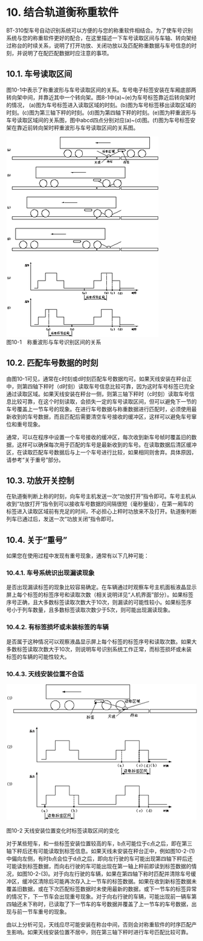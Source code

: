 # 10. 结合轨道衡称重软件

BT-310型车号自动识别系统可以方便的与您的称重软件相结合。为了使车号识别系统与您的称重软件更好的配合，在这里描述一下车号读取区间与车轴、转向架经过称台的时续关系，说明了打开功放、关闭功放以及匹配称重数据与车号信息的时刻，并说明了在配匹配数据时应注意的事项。

## 10.1. 车号读取区间

图10-1中表示了称重波形与车号读取区间的关系。车号电子标签安装在车厢底部两转向架中间，并靠近其中一个转向架。图8-1中(a)~(e)为车号标签靠近后转向架时的情况， (a)图为车号标签进入读取区域的时刻。(b)图为车号标签移出读取区域的时刻。(c)图为第三轴下秤的时刻。(d)图为第四轴下秤的时刻。(e)图为秤重波形与车号读取区域间的关系图，图中abcd四点分别对应(a)~(d)图。(f)图为车号标签安架在靠近前转向架时秤重波形与车号读取区间的关系图。

![img](images/10/clip_image002.gif)  
图10-1　称重波形与车号识别区间的关系

## 10.2. 匹配车号数据的时刻

由图10-1可见，通常在c时刻或d时刻匹配车号数据均可。如果天线安装在秤台正中，则第四轴下秤时（d时刻）读取车号信息比较可靠，因为这时车号标签已完全通过读取区域。如果天线安装在秤台一侧，则第三轴下秤时（c时刻）读取车号信息比较可靠，在这个时刻读取，会损失一定的车号读取区间，但可以避免下一节的车号覆盖上一节车号的现象。在进行车号数据与称重数据进行匹配时，必须使用最新收到的车号数据，而且匹配后需要清空车号接收的缓冲区，这样可以避免车号窜位和重号现象。

通常，可以在程序中设置一个车号接收的缓冲区，每次收到新车号帧时覆盖旧的数据，这样可以确保每次用于匹配的车号是最新收到的车号。在读取数据后清区缓冲区，在读取匹配车号数据后与上一个车号进行比较，如果相同则舍弃。具体原因，请参考“关于重号”部分。

## 10.3. 功放开关控制

在轨道衡判断上称的时刻，向车号主机发送一次“功放打开”指令即可。车号主机从收到“功放打开”指令到可以接收车号数据的间隔很短（毫秒量级），在第一厢车的标签进入读取区域前有充足的时间，不必担心上秤时功放来不及打开。轨道衡判断列车已通过后，发送一次“功放关闭”指令即可。

## 10.4. 关于“重号”

如果您在使用过程中发现有重号现象，通常有以下几种可能：

### 10.4.1. 车号系统识出现漏读现象

是否出现漏读标签的现象比较容易确定。在车辆通过时观察车号主机面板液晶显示屏上每个标签的标签序号和读取次数（相关说明详见“人机界面”部分）。如果标签序号正确，且大多数标签读取次数大于10次，则漏读的可能性较小。如果标签序号小于列车数量，且多数标签读取次数少于5次，则可能出现漏读现象。

### 10.4.2. 有标签损坏或未装标签的车辆

是否属于这种情况可以观察液晶显示屏上每个标签的标签序号和读取次数。如果大多数标签读取次数大于10次，则说明车号识别系统工作正常，而标签损坏或未装标签的车辆的可能性较大。

### 10.4.3. 天线安装位置不合适

![img](images/10/clip_image004.gif)

图10-2 天线安装位置变化时标签读取区间的变化

对于某些短车，和一些标签安装位置较高的车，b点可能位于c点之后，即在第三轴下秤后还有可能读取到标签信息。如果天线未安装在秤台正中，例如图10-2-(1)中偏向左侧，有时b点会位于d点之后，即向左行驶的车可能出现第四轴下秤后还可能读到标签数据，而向右行驶的车可能出现在第一轴上秤前即读到标签数据的情况，如图10-2-(3)。对于向左行驶的车辆，如果在第四轴下称时匹配并清除车号缓冲区，缓冲区清除后可能再次存入上一节车的标签数据。如果在收到新标签数据未覆盖旧数据，或在下次匹配标签数据时未使用最新的数据，或下一节车的标签异常的情况下，下一节车会出现重号现象。对于向右行驶的车辆，可能出现前一辆车第四轴还未下称时，已读取了下一节车的车号数据并覆盖了上一节车的车号数据，出现与前一节车重号的现象。

由以上分析可见，天线应尽可能安装在称台中间，否则会对称重软件的时序匹配产生影响。如果天线安装位置不居中，则在第三轴下秤时进行车号匹配比较可靠。